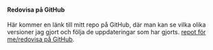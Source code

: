 #### Redovisa på GitHub

Här kommer en länk till mitt repo på GitHub, där man kan se vilka olika versioner jag gjort och följa de uppdateringar som har gjorts. [repot för me/redovisa på GitHub](https://github.com/Gothol/designv2).
